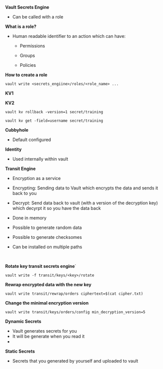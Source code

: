 **Vault Secrets Engine**

- Can be called with a role

**What is a role?**

- Human readable identifier to an action which can have:
  
  - Permissions
  
  - Groups
  
  - Policies

**How to create a role**

`vault write <secrets_engiine>/roles/<role_name> ...`

**KV1**

**KV2**

`vault kv rollback -version=1 secret/training`

`vault kv get -field=username secret/training`

**Cubbyhole**

- Default configured

**Identity**

- Used internally within vault

**Transit Engine**

- Encryption as a service

- Encrypting: Sending data to Vault which encrypts the data and sends it back to you

- Decrypt: Send data back to vault (with a version of the decryption key) which decyrpt it so you have the data back

- Done in memory

- Possible to generate random data

- Possible to generate checksomes

- Can be installed on multiple paths

   

**Rotate key transit secrets engine**`

`vault write -f transit/keys/<key>/rotate`

**Rewrap encrypted data with the new key**

`vault write transit/rewrap/orders ciphertext=$(cat cipher.txt)`

**Change the minimal encryption version**

`vault write transit/keys/orders/config min_decryption_version=5`





**Dynamic Secrets**

- Vault generates secrets for you
- It will be generate when you read it
- 

**Static Secrets**

- Secrets that you generated by yourself and uploaded to vault
